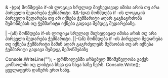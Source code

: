 & -(და) მოწმდება if-ის ლოგიკა სრულად მიუხედავად იმისა არის თუ არა  პირველი შედარება ჭეშმარიტი.
&&-(და) მოწმდება if -ის ლოგიკის პირველი შედარება თუ არ იქნება ჭეშმარიტი აღარ გაგნაგრძობს შემოწმებას თუ ჭეშმარიტი იქნება გადავა შემდეგ შედარებაზე.

| -(ან) მოწმდება if-ის ლოგიკა სრულად მიუხედავად იმისა არის თუ არა  პირველი შედარება ჭეშმარიტი.
||-(ან) მოწმდება if -ის  პირველი შედარება თუ იქნება ჭეშმარიტი მაშინ აღარ გაგრძელებს მუშაობას თუ არ იქნება ჭეშმარიტი გადავა შემდეგ შემოწმებაზე 

  Console.WriteLine(""); - ფრჩხილებში არსებულ მნიშვნელობა გაქვს კონსოლში თუ ლისტია სხვა და სხვა  ხაზე წერს.
  Console.Write(); ყველაფერს დაწერს ერთ ხაზე.